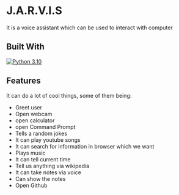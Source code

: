 
# J.A.R.V.I.S 

It is a voice assistant which can be used to interact with computer
## Built With
[![Python 3.10](https://img.shields.io/badge/python-3.10.5-blue.svg)](https://www.python.org/downloads/release/python-3105/)
## Features
It can do a lot of cool things, some of them being:
- Greet user
- Open webcam
- open calculator
- open Command Prompt
- Tells a random jokes
- It can play youtube songs
- It can search for information in browser which we want
- Plays music
- It can tell current time
- Tell us anything via wikipedia
- It can take notes via voice
- Can show the notes
- Open Github

